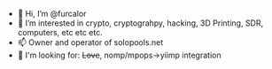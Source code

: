 - 👋 Hi, I’m @furcalor
- 👀 I’m interested in crypto, cryptograhpy, hacking, 3D Printing, SDR, computers, etc etc etc.
- 📫 Owner and operator of solopools.net
- 🥰 I'm looking for: ~~Love~~, nomp/mpops->yiimp integration 

<!---
furcalor/furcalor is a ✨ special ✨ repository because its `README.md` (this file) appears on your GitHub profile.
You can click the Preview link to take a look at your changes.
--->
